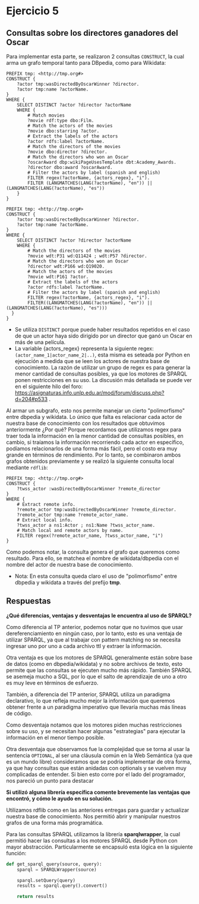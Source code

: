 # Ejercicio 5

## Consultas sobre los directores ganadores del Oscar

Para implementar esta parte, se realizaron 2 consultas `CONSTRUCT`, la cual arma un grafo temporal tanto para DBpedia, como para Wikidata:

```SPARQL
PREFIX tmp: <http://tmp.org#>
CONSTRUCT {
    ?actor tmp:wasDirectedByOscarWinner ?director.
    ?actor tmp:name ?actorName.
}
WHERE {
    SELECT DISTINCT ?actor ?director ?actorName
    WHERE {
        # Match movies
        ?movie rdf:type dbo:Film.
        # Match the actors of the movies
        ?movie dbo:starring ?actor.
        # Extract the labels of the actors
        ?actor rdfs:label ?actorName.
        # Match the directors of the movies
        ?movie dbo:director ?director.
        # Match the directors who won an Oscar
        ?oscarAward dbp:wikiPageUsesTemplate dbt:Academy_Awards.
        ?director dbo:award ?oscarAward.
        # Filter the actors by label (spanish and english)
        FILTER regex(?actorName, {actors_regex}, "i").
        FILTER (LANGMATCHES(LANG(?actorName), "en")) || (LANGMATCHES(LANG(?actorName), "es"))
    }
}
```

```SPARQL
PREFIX tmp: <http://tmp.org#>
CONSTRUCT {
    ?actor tmp:wasDirectedByOscarWinner ?director.
    ?actor tmp:name ?actorName.
}
WHERE {
    SELECT DISTINCT ?actor ?director ?actorName
    WHERE {
        # Match the directors of the movies
        ?movie wdt:P31 wd:Q11424 ; wdt:P57 ?director.
        # Match the directors who won an Oscar
        ?director wdt:P166 wd:Q19020.
        # Match the actors of the movies
        ?movie wdt:P161 ?actor.
        # Extract the labels of the actors
        ?actor rdfs:label ?actorName.
        # Filter the actors by label (spanish and english)
        FILTER regex(?actorName, {actors_regex}, "i").
        FILTER((LANGMATCHES(LANG(?actorName), "en")) || (LANGMATCHES(LANG(?actorName), "es")))
  }
}
```

- Se utiliza `DISTINCT` porque puede haber resultados repetidos en el caso de que un actor haya sido dirigido por un director que ganó un Oscar en más de una película.
- La variable {actors_regex} representa la siguiente regex: `(actor_name_1|actor_name_2|..)`, esta misma es seteada por Python en ejecución a medida que se leen los actores de nuestra base de conocimiento. La razón de utilizar un grupo de regex es para generar la menor cantidad de consultas posibles, ya que los motores de SPARQL ponen restricciones en su uso. La discusión más detallada se puede ver en el siguiente hilo del foro: https://asignaturas.info.unlp.edu.ar/mod/forum/discuss.php?d=204#p533 .

Al armar un subgrafo, esto nos permite manejar un cierto "polimorfismo" entre dbpedia y wikidata. Lo único que falta es relacionar cada actor de nuestra base de conocimiento con los resultados que obtuvimos anteriormente ¿Por qué? Porque recordamos que utilizamos regex para traer toda la información en la menor cantidad de consultas posibles, en cambio, si traíamos la información recorriendo cada actor en específico, podíamos relacionarlos de una forma más fácil, pero el costo era muy grande en términos de rendimiento. Por lo tanto, se combinaron ambos grafos obtenidos previamente y se realizó la siguiente consulta local mediante `rdflib`:

```SPARQL
PREFIX tmp: <http://tmp.org#>
CONSTRUCT {
    ?twss_actor :wasDirectedByOscarWinner ?remote_director
}
WHERE {
    # Extract remote info.
    ?remote_actor tmp:wasDirectedByOscarWinner ?remote_director.
    ?remote_actor tmp:name ?remote_actor_name.
    # Extract local info.
    ?twss_actor a ns1:Actor ; ns1:Name ?twss_actor_name.
    # Match local and remote actors by name.
    FILTER regex(?remote_actor_name, ?twss_actor_name, "i")
}
```

Como podemos notar, la consulta genera el grafo que queremos como resultado. Para ello, se matchea el nombre de wikidata/dbpedia con el nombre del actor de nuestra base de conocimiento.

- Nota: En esta consulta queda claro el uso de "polimorfismo" entre dbpedia y wikidata a través del prefijo **tmp**.

## Respuestas

**¿Qué diferencias, ventajas y desventajas le encuentra al uso de SPARQL?**

Como diferencia al TP anterior, podemos notar que no tuvimos que usar dereferenciamiento en ningún caso, por lo tanto, esto es una ventaja de utilizar SPARQL, ya que al trabajar con pattern matching no se necesita ingresar uno por uno a cada archivo ttl y extraer la información.

Otra ventaja es que los motores de SPARQL generalmente están sobre base de datos (como en dbpedia/wikidata) y no sobre archivos de texto, esto permite que las consultas se ejecuten mucho más rápido. También SPARQL se asemeja mucho a SQL, por lo que el salto de aprendizaje de uno a otro es muy leve en términos de esfuerzo. 

También, a diferencia del TP anterior, SPARQL utiliza un paradigma declarativo, lo que refleja mucho mejor la información que queremos obtener frente a un paradigma imperativo que llevaría muchas más líneas de código.

Como desventaja notamos que los motores piden muchas restricciones sobre su uso, y se necesitan hacer algunas "estrategias" para ejecutar la información en el menor tiempo posible.

Otra desventaja que observamos fue la complejidad que se torna al usar la sentencia `OPTIONAL`, al ser una cláusula común en la Web Semántica (ya que es un mundo libre) consideramos que se podría implementar de otra forma, ya que hay consultas que están anidadas con optionals y se vuelven muy complicadas de entender. Si bien esto corre por el lado del programador, nos pareció un punto para destacar

**Si utilizó alguna librería específica comente brevemente las ventajas que encontró, y cómo le ayudo en su solución.**

Utilizamos rdflib como en las anteriores entregas para guardar y actualizar nuestra base de conocimiento. Nos permitió abrir y manipular nuestros grafos de una forma más programática.

Para las consultas SPARQL utilizamos la librería **sparqlwrapper**, la cual permitió hacer las consultas a los motores SPARQL desde Python con mayor abstracción. Particularmente se encapsuló esta lógica en la siguiente función:

```python
def get_sparql_query(source, query):
    sparql = SPARQLWrapper(source)

    sparql.setQuery(query)
    results = sparql.query().convert()

    return results
```

